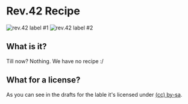 Rev.42 Recipe
=============
![rev.42 label #1](http://ole.halde.0l3.de/rev42/versions/etikett_senkrecht_bash_rageguy_pathed.svg "rev.42 label #1") ![rev.42 label #2](https://files.caracl.de/rev42/cover-clean-490.png "rev.42 label #2")

What is it?
-----------
Till now? Nothing. We have no recipe :/

What for a license?
-------------------
As you can see in the drafts for the lable it's licensed under [(cc) by-sa](http://creativecommons.org/licenses/by-sa/3.0).
